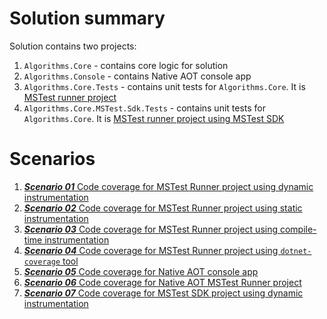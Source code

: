 # Solution summary

Solution contains two projects:
1. `Algorithms.Core` - contains core logic for solution
2. `Algorithms.Console` - contains Native AOT console app
3. `Algorithms.Core.Tests` - contains unit tests for `Algorithms.Core`. It is [MSTest runner project](https://learn.microsoft.com/en-us/dotnet/core/testing/unit-testing-mstest-runner-intro?tabs=dotnetcli)
4. `Algorithms.Core.MSTest.Sdk.Tests` - contains unit tests for `Algorithms.Core`. It is [MSTest runner project using MSTest SDK](https://learn.microsoft.com/en-us/dotnet/core/testing/unit-testing-mstest-sdk)

# Scenarios

1. [***Scenario 01*** Code coverage for MSTest Runner project using dynamic instrumentation](scenarios/scenario01/README.md)
2. [***Scenario 02*** Code coverage for MSTest Runner project using static instrumentation](scenarios/scenario02/README.md)
3. [***Scenario 03*** Code coverage for MSTest Runner project using compile-time instrumentation](scenarios/scenario03/README.md)
4. [***Scenario 04*** Code coverage for MSTest Runner project using `dotnet-coverage` tool](scenarios/scenario04/README.md)
5. [***Scenario 05*** Code coverage for Native AOT console app](scenarios/scenario05/README.md)
6. [***Scenario 06*** Code coverage for Native AOT MSTest Runner project](scenarios/scenario06/README.md)
7. [***Scenario 07*** Code coverage for MSTest SDK project using dynamic instrumentation](scenarios/scenario07/README.md)
